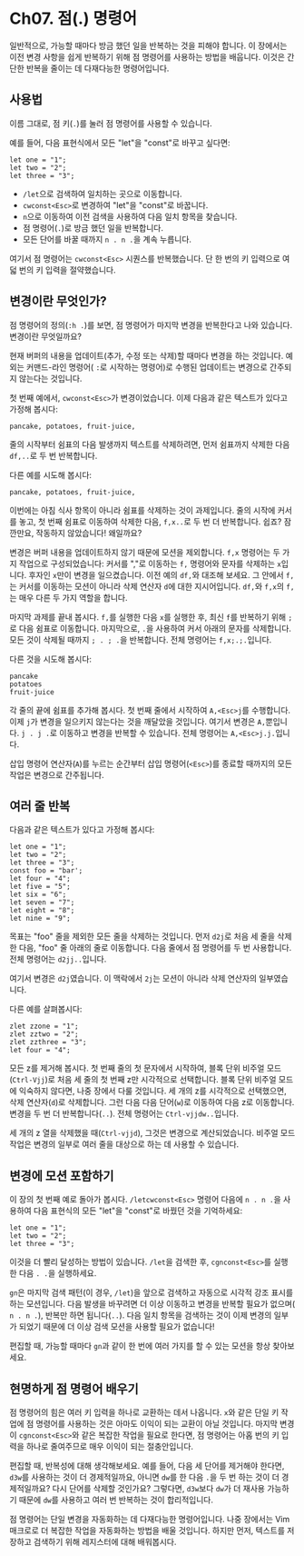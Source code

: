 # Ch07. 점(.) 명령어

일반적으로, 가능할 때마다 방금 했던 일을 반복하는 것을 피해야 합니다. 이 장에서는 이전 변경 사항을 쉽게 반복하기 위해 점 명령어를 사용하는 방법을 배웁니다. 이것은 간단한 반복을 줄이는 데 다재다능한 명령어입니다.

## 사용법

이름 그대로, 점 키(`.`)를 눌러 점 명령어를 사용할 수 있습니다.

예를 들어, 다음 표현식에서 모든 "let"을 "const"로 바꾸고 싶다면:

```
let one = "1";
let two = "2";
let three = "3";
```

- `/let`으로 검색하여 일치하는 곳으로 이동합니다.
- `cwconst<Esc>`로 변경하여 "let"을 "const"로 바꿉니다.
- `n`으로 이동하여 이전 검색을 사용하여 다음 일치 항목을 찾습니다.
- 점 명령어(`.`)로 방금 했던 일을 반복합니다.
- 모든 단어를 바꿀 때까지 `n . n .`을 계속 누릅니다.

여기서 점 명령어는 `cwconst<Esc>` 시퀀스를 반복했습니다. 단 한 번의 키 입력으로 여덟 번의 키 입력을 절약했습니다.

## 변경이란 무엇인가?

점 명령어의 정의(`:h .`)를 보면, 점 명령어가 마지막 변경을 반복한다고 나와 있습니다. 변경이란 무엇일까요?

현재 버퍼의 내용을 업데이트(추가, 수정 또는 삭제)할 때마다 변경을 하는 것입니다. 예외는 커맨드-라인 명령어( `:`로 시작하는 명령어)로 수행된 업데이트는 변경으로 간주되지 않는다는 것입니다.

첫 번째 예에서, `cwconst<Esc>`가 변경이었습니다. 이제 다음과 같은 텍스트가 있다고 가정해 봅시다:

```
pancake, potatoes, fruit-juice,
```

줄의 시작부터 쉼표의 다음 발생까지 텍스트를 삭제하려면, 먼저 쉼표까지 삭제한 다음 `df,..`로 두 번 반복합니다.

다른 예를 시도해 봅시다:

```
pancake, potatoes, fruit-juice,
```

이번에는 아침 식사 항목이 아니라 쉼표를 삭제하는 것이 과제입니다. 줄의 시작에 커서를 놓고, 첫 번째 쉼표로 이동하여 삭제한 다음, `f,x..`로 두 번 더 반복합니다. 쉽죠? 잠깐만요, 작동하지 않았습니다! 왜일까요?

변경은 버퍼 내용을 업데이트하지 않기 때문에 모션을 제외합니다. `f,x` 명령어는 두 가지 작업으로 구성되었습니다: 커서를 ","로 이동하는 `f,` 명령어와 문자를 삭제하는 `x`입니다. 후자인 `x`만이 변경을 일으켰습니다. 이전 예의 `df,`와 대조해 보세요. 그 안에서 `f,`는 커서를 이동하는 모션이 아니라 삭제 연산자 `d`에 대한 지시어입니다. `df,`와 `f,x`의 `f,`는 매우 다른 두 가지 역할을 합니다.

마지막 과제를 끝내 봅시다. `f,`를 실행한 다음 `x`를 실행한 후, 최신 `f`를 반복하기 위해 `;`로 다음 쉼표로 이동합니다. 마지막으로, `.`을 사용하여 커서 아래의 문자를 삭제합니다. 모든 것이 삭제될 때까지 `; . ; .`을 반복합니다. 전체 명령어는 `f,x;.;.`입니다.

다른 것을 시도해 봅시다:

```
pancake
potatoes
fruit-juice
```

각 줄의 끝에 쉼표를 추가해 봅시다. 첫 번째 줄에서 시작하여 `A,<Esc>j`를 수행합니다. 이제 `j`가 변경을 일으키지 않는다는 것을 깨달았을 것입니다. 여기서 변경은 `A,`뿐입니다. `j . j .`로 이동하고 변경을 반복할 수 있습니다. 전체 명령어는 `A,<Esc>j.j.`입니다.

삽입 명령어 연산자(`A`)를 누르는 순간부터 삽입 명령어(`<Esc>`)를 종료할 때까지의 모든 작업은 변경으로 간주됩니다.

## 여러 줄 반복

다음과 같은 텍스트가 있다고 가정해 봅시다:

```
let one = "1";
let two = "2";
let three = "3";
const foo = "bar';
let four = "4";
let five = "5";
let six = "6";
let seven = "7";
let eight = "8";
let nine = "9";
```

목표는 "foo" 줄을 제외한 모든 줄을 삭제하는 것입니다. 먼저 `d2j`로 처음 세 줄을 삭제한 다음, "foo" 줄 아래의 줄로 이동합니다. 다음 줄에서 점 명령어를 두 번 사용합니다. 전체 명령어는 `d2jj..`입니다.

여기서 변경은 `d2j`였습니다. 이 맥락에서 `2j`는 모션이 아니라 삭제 연산자의 일부였습니다.

다른 예를 살펴봅시다:

```
zlet zzone = "1";
zlet zztwo = "2";
zlet zzthree = "3";
let four = "4";
```

모든 z를 제거해 봅시다. 첫 번째 줄의 첫 문자에서 시작하여, 블록 단위 비주얼 모드(`Ctrl-Vjj`)로 처음 세 줄의 첫 번째 z만 시각적으로 선택합니다. 블록 단위 비주얼 모드에 익숙하지 않다면, 나중 장에서 다룰 것입니다. 세 개의 z를 시각적으로 선택했으면, 삭제 연산자(`d`)로 삭제합니다. 그런 다음 다음 단어(`w`)로 이동하여 다음 z로 이동합니다. 변경을 두 번 더 반복합니다(`..`). 전체 명령어는 `Ctrl-vjjdw..`입니다.

세 개의 z 열을 삭제했을 때(`Ctrl-vjjd`), 그것은 변경으로 계산되었습니다. 비주얼 모드 작업은 변경의 일부로 여러 줄을 대상으로 하는 데 사용할 수 있습니다.

## 변경에 모션 포함하기

이 장의 첫 번째 예로 돌아가 봅시다. `/letcwconst<Esc>` 명령어 다음에 `n . n .`을 사용하여 다음 표현식의 모든 "let"을 "const"로 바꿨던 것을 기억하세요:

```
let one = "1";
let two = "2";
let three = "3";
```

이것을 더 빨리 달성하는 방법이 있습니다. `/let`을 검색한 후, `cgnconst<Esc>`를 실행한 다음 `. .`을 실행하세요.

`gn`은 마지막 검색 패턴(이 경우, `/let`)을 앞으로 검색하고 자동으로 시각적 강조 표시를 하는 모션입니다. 다음 발생을 바꾸려면 더 이상 이동하고 변경을 반복할 필요가 없으며( `n . n .`), 반복만 하면 됩니다(`..`). 다음 일치 항목을 검색하는 것이 이제 변경의 일부가 되었기 때문에 더 이상 검색 모션을 사용할 필요가 없습니다!

편집할 때, 가능할 때마다 `gn`과 같이 한 번에 여러 가지를 할 수 있는 모션을 항상 찾아보세요.

## 현명하게 점 명령어 배우기

점 명령어의 힘은 여러 키 입력을 하나로 교환하는 데서 나옵니다. `x`와 같은 단일 키 작업에 점 명령어를 사용하는 것은 아마도 이익이 되는 교환이 아닐 것입니다. 마지막 변경이 `cgnconst<Esc>`와 같은 복잡한 작업을 필요로 한다면, 점 명령어는 아홉 번의 키 입력을 하나로 줄여주므로 매우 이익이 되는 절충안입니다.

편집할 때, 반복성에 대해 생각해보세요. 예를 들어, 다음 세 단어를 제거해야 한다면, `d3w`를 사용하는 것이 더 경제적일까요, 아니면 `dw`를 한 다음 `.`을 두 번 하는 것이 더 경제적일까요? 다시 단어를 삭제할 것인가요? 그렇다면, `d3w`보다 `dw`가 더 재사용 가능하기 때문에 `dw`를 사용하고 여러 번 반복하는 것이 합리적입니다.

점 명령어는 단일 변경을 자동화하는 데 다재다능한 명령어입니다. 나중 장에서는 Vim 매크로로 더 복잡한 작업을 자동화하는 방법을 배울 것입니다. 하지만 먼저, 텍스트를 저장하고 검색하기 위해 레지스터에 대해 배워봅시다.